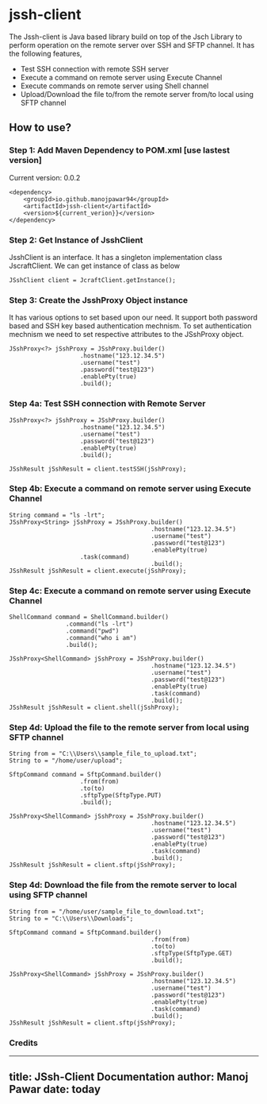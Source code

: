 # jssh-client

The Jssh-client is Java based library build on top of the Jsch Library to perform operation on the remote server over SSH and SFTP channel. It has the following features,
<ul>
<li>Test SSH connection with remote SSH server</li>
<li>Execute a command on remote server using Execute Channel</li>
<li>Execute commands on remote server using Shell channel</li>
<li>Upload/Download the file to/from the remote server from/to local using SFTP channel</li>
</ul>

## How to use?

### Step 1: Add Maven Dependency to POM.xml [use lastest version]

Current version: 0.0.2

```
<dependency>
	<groupId>io.github.manojpawar94</groupId>
	<artifactId>jssh-client</artifactId>
	<version>${current_verion}}</version>
</dependency>
```

### Step 2: Get Instance of JsshClient
JsshClient is an interface. It has a singleton implementation class JscraftClient. We can get instance of class as below

```
JSshClient client = JcraftClient.getInstance();
```

### Step 3: Create the JsshProxy Object instance
It has various options to set based upon our need. It support both password based and SSH key based authentication mechnism. To set authentication mechnism we need to set respective attributes to the JSshProxy object.

```
JSshProxy<?> jSshProxy = JSshProxy.builder()
					.hostname("123.12.34.5")
					.username("test")
					.password("test@123")
					.enablePty(true)
					.build();
```

### Step 4a: Test SSH connection with Remote Server

```
JSshProxy<?> jSshProxy = JSshProxy.builder()
					.hostname("123.12.34.5")
					.username("test")
					.password("test@123")
					.enablePty(true)
					.build();

JSshResult jSshResult = client.testSSH(jSshProxy);
```

### Step 4b: Execute a command on remote server using Execute Channel

```
String command = "ls -lrt";
JSshProxy<String> jSshProxy = JSshProxy.builder()
                                        .hostname("123.12.34.5")
                                        .username("test")
                                        .password("test@123")
                                        .enablePty(true)
					.task(command)
                                        .build();
JSshResult jSshResult = client.execute(jSshProxy);
``` 

### Step 4c: Execute a command on remote server using Execute Channel

```
ShellCommand command = ShellCommand.builder()
				.command("ls -lrt")
				.command("pwd")
				.command("who i am")
				.build();

JSshProxy<ShellCommand> jSshProxy = JSshProxy.builder()
                                        .hostname("123.12.34.5")
                                        .username("test")
                                        .password("test@123")
                                        .enablePty(true)
                                        .task(command)
                                        .build();
JSshResult jSshResult = client.shell(jSshProxy);
``` 

### Step 4d: Upload the file to the remote server from local using SFTP channel

```
String from = "C:\\Users\\sample_file_to_upload.txt";
String to = "/home/user/upload";

SftpCommand command = SftpCommand.builder()
					.from(from)
					.to(to)
					.sftpType(SftpType.PUT)
					.build();

JSshProxy<ShellCommand> jSshProxy = JSshProxy.builder()
                                        .hostname("123.12.34.5")
                                        .username("test")
                                        .password("test@123")
                                        .enablePty(true)
                                        .task(command)
                                        .build();
JSshResult jSshResult = client.sftp(jSshProxy);
```

### Step 4d: Download the file from the remote server to local using SFTP channel

```
String from = "/home/user/sample_file_to_download.txt";
String to = "C:\\Users\\Downloads";

SftpCommand command = SftpCommand.builder()
                                        .from(from)
                                        .to(to)
                                        .sftpType(SftpType.GET)
                                        .build();

JSshProxy<ShellCommand> jSshProxy = JSshProxy.builder()
                                        .hostname("123.12.34.5")
                                        .username("test")
                                        .password("test@123")
                                        .enablePty(true)
                                        .task(command)
                                        .build();
JSshResult jSshResult = client.sftp(jSshProxy);
```

### Credits

---
title: JSsh-Client Documentation
author: Manoj Pawar
date: today
---

